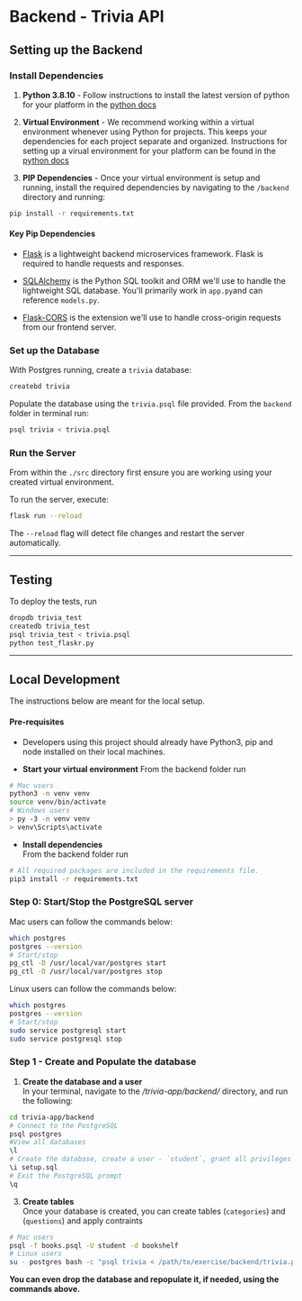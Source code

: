 # Backend - Trivia API

## Setting up the Backend

### Install Dependencies

1. **Python 3.8.10** - Follow instructions to install the latest version of python for your platform in the [python docs](https://docs.python.org/3/using/unix.html#getting-and-installing-the-latest-version-of-python)

2. **Virtual Environment** - We recommend working within a virtual environment whenever using Python for projects. This keeps your dependencies for each project separate and organized. Instructions for setting up a virual environment for your platform can be found in the [python docs](https://packaging.python.org/guides/installing-using-pip-and-virtual-environments/)

3. **PIP Dependencies** - Once your virtual environment is setup and running, install the required dependencies by navigating to the `/backend` directory and running:

```bash
pip install -r requirements.txt
```

#### Key Pip Dependencies

- [Flask](http://flask.pocoo.org/) is a lightweight backend microservices framework. Flask is required to handle requests and responses.

- [SQLAlchemy](https://www.sqlalchemy.org/) is the Python SQL toolkit and ORM we'll use to handle the lightweight SQL database. You'll primarily work in `app.py`and can reference `models.py`.

- [Flask-CORS](https://flask-cors.readthedocs.io/en/latest/#) is the extension we'll use to handle cross-origin requests from our frontend server.

### Set up the Database

With Postgres running, create a `trivia` database:

```bash
createbd trivia
```

Populate the database using the `trivia.psql` file provided. From the `backend` folder in terminal run:

```bash
psql trivia < trivia.psql
```

### Run the Server

From within the `./src` directory first ensure you are working using your created virtual environment.

To run the server, execute:

```bash
flask run --reload
```

The `--reload` flag will detect file changes and restart the server automatically.

---
## Testing
To deploy the tests, run

```bash
dropdb trivia_test
createdb trivia_test
psql trivia_test < trivia.psql
python test_flaskr.py
```
---

## Local Development 
The instructions below are meant for the local setup.

#### Pre-requisites
* Developers using this project should already have Python3, pip and node installed on their local machines.

* **Start your virtual environment** 
From the backend folder run
```bash
# Mac users
python3 -m venv venv
source venv/bin/activate
# Windows users
> py -3 -m venv venv
> venv\Scripts\activate
```

* **Install dependencies**<br>
From the backend folder run 
```bash
# All required packages are included in the requirements file. 
pip3 install -r requirements.txt
```


### Step 0: Start/Stop the PostgreSQL server
Mac users can follow the commands below:
```bash
which postgres
postgres --version
# Start/stop
pg_ctl -D /usr/local/var/postgres start
pg_ctl -D /usr/local/var/postgres stop 
```
Linux users can follow the commands below:
```bash
which postgres
postgres --version
# Start/stop
sudo service postgresql start
sudo service postgresql stop 
```

### Step 1 - Create and Populate the database
1. **Create the database and a user**<br>
In your terminal, navigate to the */trivia-app/backend/* directory, and run the following:
```bash
cd trivia-app/backend
# Connect to the PostgreSQL
psql postgres
#View all databases
\l
# Create the database, create a user - `student`, grant all privileges to the student
\i setup.sql
# Exit the PostgreSQL prompt
\q
```

3. **Create tables**<br>
Once your database is created, you can create tables (`categories`) and (`questions`) and apply contraints
```bash
# Mac users
psql -f books.psql -U student -d bookshelf
# Linux users
su - postgres bash -c "psql trivia < /path/to/exercise/backend/trivia.psql"

```
**You can even drop the database and repopulate it, if needed, using the commands above.** 